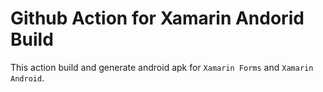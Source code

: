 # Github Action for Xamarin Andorid Build
This action build and generate android apk for `Xamarin Forms` and `Xamarin Android`.